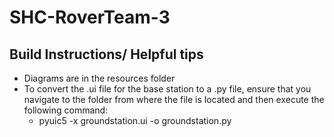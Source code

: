 # SHC-RoverTeam-3


## Build Instructions/ Helpful tips
* Diagrams are in the resources folder
* To convert the .ui file for the base station to a .py file, ensure that you navigate to the folder from where the file is located and then execute the following command:
  * pyuic5 -x groundstation.ui -o groundstation.py